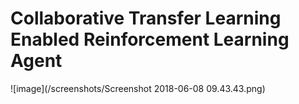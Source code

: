 # Collaborative Transfer Learning Enabled Reinforcement Learning Agent

![image](/screenshots/Screenshot 2018-06-08 09.43.43.png)
